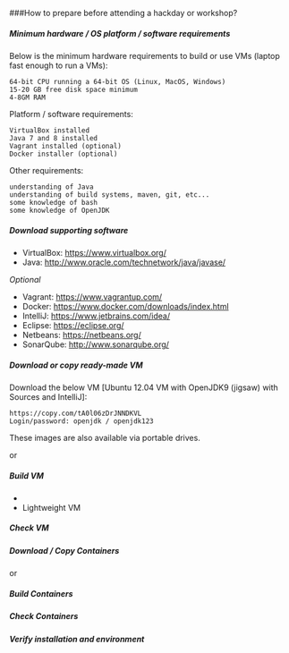 ###How to prepare before attending a hackday or workshop?

##### Minimum hardware / OS platform / software requirements
Below is the minimum hardware requirements to build or use VMs (laptop fast enough to run a VMs):

    64-bit CPU running a 64-bit OS (Linux, MacOS, Windows)
    15-20 GB free disk space minimum
    4-8GM RAM

Platform / software requirements:

    VirtualBox installed
    Java 7 and 8 installed
    Vagrant installed (optional)
    Docker installer (optional)
    
Other requirements:

    understanding of Java
    understanding of build systems, maven, git, etc... 
    some knowledge of bash
    some knowledge of OpenJDK

##### Download supporting software
- VirtualBox: https://www.virtualbox.org/
- Java: http://www.oracle.com/technetwork/java/javase/

_Optional_
- Vagrant: https://www.vagrantup.com/
- Docker: https://www.docker.com/downloads/index.html
- IntelliJ: https://www.jetbrains.com/idea/
- Eclipse: https://eclipse.org/
- Netbeans: https://netbeans.org/
- SonarQube: http://www.sonarqube.org/

##### Download or copy ready-made VM

Download the below VM [Ubuntu 12.04 VM with OpenJDK9 (jigsaw) with Sources and IntelliJ]:
    
    https://copy.com/tA0l06zDrJNNDKVL
    Login/password: openjdk / openjdk123

These images are also available via portable drives.

or

##### Build VM
- 
- Lightweight VM


##### Check VM


##### Download / Copy Containers

or

##### Build Containers


##### Check Containers


##### Verify installation and environment